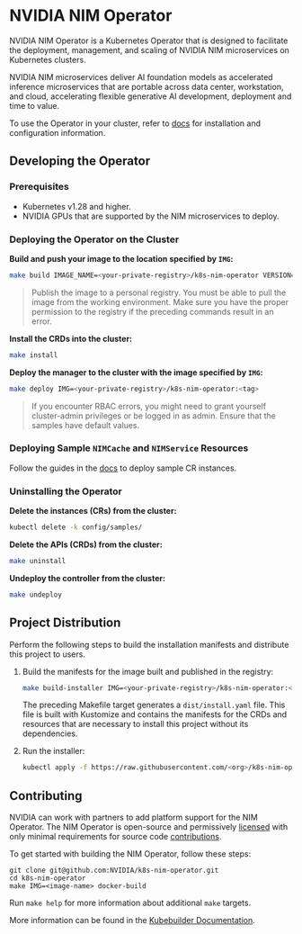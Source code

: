 <!--
  SPDX-FileCopyrightText: Copyright (c) 2024 NVIDIA CORPORATION & AFFILIATES. All rights reserved.
  SPDX-License-Identifier: Apache-2.0
-->

# NVIDIA NIM Operator

NVIDIA NIM Operator is a Kubernetes Operator that is designed to facilitate the deployment, management, and scaling of NVIDIA NIM microservices on Kubernetes clusters.

NVIDIA NIM microservices deliver AI foundation models as accelerated inference microservices that are portable across data center, workstation, and cloud, accelerating flexible generative AI development, deployment and time to value.

To use the Operator in your cluster, refer to [docs](https://docs.nvidia.com/nim-operator/latest)
for installation and configuration information.

## Developing the Operator

### Prerequisites

- Kubernetes v1.28 and higher.
- NVIDIA GPUs that are supported by the NIM microservices to deploy.

### Deploying the Operator on the Cluster

**Build and push your image to the location specified by `IMG`:**

```sh
make build IMAGE_NAME=<your-private-registry>/k8s-nim-operator VERSION=<tag> -f deployments/container/Makefile
```

> Publish the image to a personal registry.
> You must be able to pull the image from the working environment.
> Make sure you have the proper permission to the registry if the preceding commands result in an error.

**Install the CRDs into the cluster:**

```sh
make install
```

**Deploy the manager to the cluster with the image specified by `IMG`:**

```sh
make deploy IMG=<your-private-registry>/k8s-nim-operator:<tag>
```

> If you encounter RBAC errors, you might need to grant yourself cluster-admin
privileges or be logged in as admin.
> Ensure that the samples have default values.

### Deploying Sample `NIMCache` and `NIMService` Resources

Follow the guides in the [docs](https://docs.nvidia.com/nim-operator/latest) to deploy sample CR instances.

### Uninstalling the Operator

**Delete the instances (CRs) from the cluster:**

```sh
kubectl delete -k config/samples/
```

**Delete the APIs (CRDs) from the cluster:**

```sh
make uninstall
```

**Undeploy the controller from the cluster:**

```sh
make undeploy
```

## Project Distribution

Perform the following steps to build the installation manifests and distribute this project to users.

1. Build the manifests for the image built and published in the registry:

   ```sh
   make build-installer IMG=<your-private-registry>/k8s-nim-operator:<tag>
   ```

   The preceding Makefile target generates a `dist/install.yaml` file.
   This file is built with Kustomize and contains the manifests for the CRDs and resources that are necessary to install this project without
   its dependencies.

2. Run the installer:

   ```sh
   kubectl apply -f https://raw.githubusercontent.com/<org>/k8s-nim-operator/<tag or branch>/dist/install.yaml
   ```

## Contributing

NVIDIA can work with partners to add platform support for the NIM Operator.
The NIM Operator is open-source and permissively [licensed](LICENSE.md) with only minimal requirements for source code [contributions](CONTRIBUTING.md).

To get started with building the NIM Operator, follow these steps:

```shell
git clone git@github.com:NVIDIA/k8s-nim-operator.git
cd k8s-nim-operator
make IMG=<image-name> docker-build
```

Run `make help` for more information about additional `make` targets.

More information can be found in the [Kubebuilder Documentation](https://book.kubebuilder.io/introduction.html).
